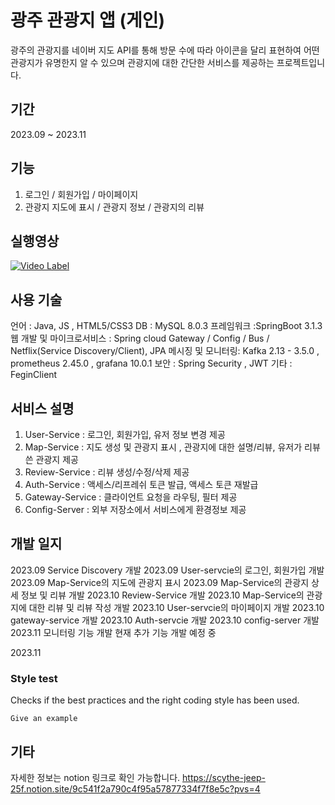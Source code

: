 # 광주 관광지 앱 (게인)

광주의 관광지를 네이버 지도 API를 통해 방문 수에 따라 아이콘을 달리 표현하여 어떤 관광지가 유명한지 알 수 있으며 관광지에 대한 간단한 서비스를 제공하는 프로젝트입니다.

## 기간
2023.09 ~ 2023.11

## 기능

1. 로그인 / 회원가입 / 마이페이지
2. 관광지 지도에 표시 / 관광지 정보 / 관광지의 리뷰

## 실행영상

[![Video Label](http://img.youtube.com/vi/eQr5fW61atY/0.jpg)](https://youtu.be/eQr5fW61atY)

## 사용 기술

언어 : Java, JS , HTML5/CSS3
DB : MySQL 8.0.3
프레임워크 :SpringBoot 3.1.3
웹 개발 및 마이크로서비스 : Spring cloud Gateway / Config / Bus / Netflix(Service Discovery/Client), JPA
메시징 및 모니터링: Kafka 2.13 - 3.5.0 , prometheus 2.45.0 , grafana 10.0.1
보안 : Spring Security , JWT 
기타 : FeginClient

## 서비스 설명

1. User-Service : 로그인, 회원가입, 유저 정보 변경 제공
2. Map-Service : 지도 생성 및 관광지 표시 , 관광지에 대한 설명/리뷰, 유저가 리뷰 쓴 관광지 제공
3. Review-Service : 리뷰 생성/수정/삭제 제공
4. Auth-Service : 액세스/리프레쉬 토큰 발급, 액세스 토큰 재발급
5. Gateway-Service : 클라이언트 요청을 라우팅, 필터 제공
6. Config-Server : 외부 저장소에서 서비스에게 환경정보 제공 

## 개발 일지
2023.09 Service Discovery 개발
2023.09 User-servcie의 로그인, 회원가입 개발
2023.09 Map-Service의 지도에 관광지 표시
2023.09 Map-Service의 관광지 상세 정보 및 리뷰 개발 
2023.10 Review-Service 개발
2023.10 Map-Service의 관광지에 대한 리뷰 및 리뷰 작성 개발
2023.10 User-servcie의 마이페이지 개발
2023.10 gateway-service 개발
2023.10 Auth-servcie 개발
2023.10 config-server 개발
2023.11 모니터링 기능 개발
현재 추가 기능 개발 예정 중 

2023.11
### Style test

Checks if the best practices and the right coding style has been used.

    Give an example

## 기타

자세한 정보는 notion 링크로 확인 가능합니다. 
https://scythe-jeep-25f.notion.site/9c541f2a790c4f95a57877334f7f8e5c?pvs=4

